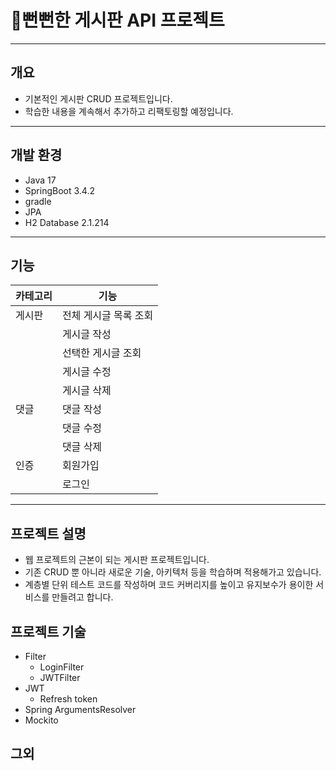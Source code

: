 # 📑뻔뻔한 게시판 API  프로젝트

---
## 개요


- 기본적인 게시판 CRUD 프로젝트입니다. 
- 학습한 내용을 계속해서 추가하고 리팩토링할 예정입니다.
---
## 개발 환경

- Java 17
- SpringBoot 3.4.2
- gradle
- JPA
- H2 Database 2.1.214
---
## 기능

| 카테고리 | 기능 | 
|--------|-------|
| 게시판 | 전체 게시글 목록 조회 | 
|        | 게시글 작성 | 
|        | 선택한 게시글 조회 | 
|        | 게시글 수정 | 
|        | 게시글 삭제 | 
|  댓글 |  댓글 작성 | 
|        | 댓글 수정 | 
|        | 댓글 삭제 | 
| 인증 | 회원가입 | 
|        | 로그인 | 
---
## 프로젝트 설명
- 웹 프로젝트의 근본이 되는 게시판 프로젝트입니다.
- 기존 CRUD 뿐 아니라 새로운 기술, 아키텍처 등을 학습하며 적용해가고 있습니다. 
- 계층별 단위 테스트 코드를 작성하며 코드 커버리지를 높이고 유지보수가 용이한 서비스를 만들려고 합니다.  

## 프로젝트 기술
- Filter
  - LoginFilter
  - JWTFilter
- JWT
  - Refresh token
- Spring ArgumentsResolver
- Mockito

## 그외

